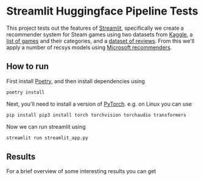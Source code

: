 # Streamlit Huggingface Pipeline Tests

This project tests out the features of [Streamlit](https://streamlit.io/), specifically we create a recommender system for Steam games using two datasets from [Kaggle](https://www.kaggle.com/), a [list of games](https://www.kaggle.com/nikdavis/steam-store-games) and their categories, and a [dataset of reviews](https://www.kaggle.com/najzeko/steam-reviews-2021). From this we'll apply a number of recsys models using [Microsoft recommenders](https://github.com/microsoft/recommenders).

## How to run

First install [Poetry](https://python-poetry.org/), and then install dependencies using

```sh
poetry install
```

Next, you'll need to install a version of [PyTorch](https://pytorch.org/get-started/locally). e.g. on Linux you can use

```sh
pip install pip3 install torch torchvision torchaudio transformers
```

Now we can run streamlit using

```sh
streamlit run streamlit_app.py
```

## Results

For a brief overview of some interesting results you can get
